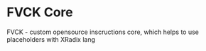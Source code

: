 # FVCK Core
FVCK - custom opensource inscructions core, which helps to use placeholders with XRadix lang
